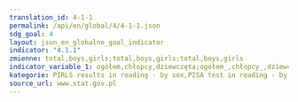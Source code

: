 ```yaml
---
translation_id: 4-1-1
permalink: /api/en/global/4/4-1-1.json
sdg_goal: 4
layout: json_en_globalne_goal_indicator
indicator: "4.1.1"
zmienne: total,boys,girls;total,boys,girls;total,boys,girls
indicator_variable_1: ogółem,chłopcy,dziewczęta;ogółem_,chłopcy_,dziewczęta_;ogółem__,chłopcy__,dziewczęta__;
kategorie: PIRLS results in reading - by sex,PISA test in reading - by sex,PISA test in mathematics - by sex
source_url: www.stat.gov.pl
---
```

